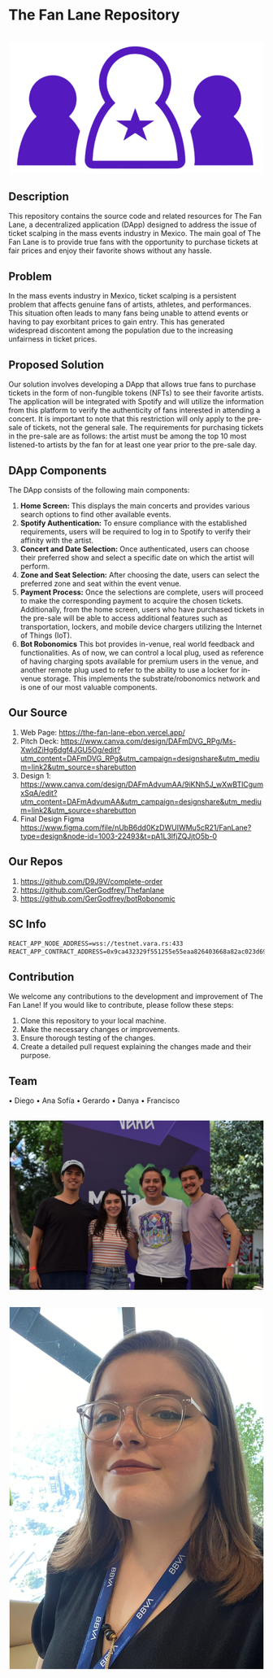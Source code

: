 # The Fan Lane Repository
<p align="center">
    <br>
    <img src="pages/img/logo_fanlane.png" width="500"/>
    <br>
<p>

## Description
This repository contains the source code and related resources for The Fan Lane, a decentralized application (DApp) designed to address the issue of ticket scalping in the mass events industry in Mexico. The main goal of The Fan Lane is to provide true fans with the opportunity to purchase tickets at fair prices and enjoy their favorite shows without any hassle.
## Problem
In the mass events industry in Mexico, ticket scalping is a persistent problem that affects genuine fans of artists, athletes, and performances. This situation often leads to many fans being unable to attend events or having to pay exorbitant prices to gain entry. This has generated widespread discontent among the population due to the increasing unfairness in ticket prices.
## Proposed Solution
Our solution involves developing a DApp that allows true fans to purchase tickets in the form of non-fungible tokens (NFTs) to see their favorite artists. The application will be integrated with Spotify and will utilize the information from this platform to verify the authenticity of fans interested in attending a concert. It is important to note that this restriction will only apply to the pre-sale of tickets, not the general sale. The requirements for purchasing tickets in the pre-sale are as follows: the artist must be among the top 10 most listened-to artists by the fan for at least one year prior to the pre-sale day.
## DApp Components
The DApp consists of the following main components:
1.	**Home Screen:** This displays the main concerts and provides various search options to find other available events.
2.	**Spotify Authentication:** To ensure compliance with the established requirements, users will be required to log in to Spotify to verify their affinity with the artist.
3.	**Concert and Date Selection:** Once authenticated, users can choose their preferred show and select a specific date on which the artist will perform.
4.	**Zone and Seat Selection:** After choosing the date, users can select the preferred zone and seat within the event venue.
5.	**Payment Process:** Once the selections are complete, users will proceed to make the corresponding payment to acquire the chosen tickets.
Additionally, from the home screen, users who have purchased tickets in the pre-sale will be able to access additional features such as transportation, lockers, and mobile device chargers utilizing the Internet of Things (IoT).
6. **Bot Robonomics** This bot provides in-venue, real world feedback and functionalities. As of now, we can control a local plug, used as reference of having charging spots available for premium users in the venue, and another remote plug used to refer to the ability to use a locker for in-venue storage. This implements the substrate/robonomics network and is one of our most valuable components.

## Our Source
1. Web Page: https://the-fan-lane-ebon.vercel.app/
2. Pitch Deck: https://www.canva.com/design/DAFmDVG_RPg/Ms-XwldZiHg6dgf4JGU5Og/edit?utm_content=DAFmDVG_RPg&utm_campaign=designshare&utm_medium=link2&utm_source=sharebutton
3. Design 1: https://www.canva.com/design/DAFmAdvumAA/9iKNh5J_wXwBTlCgumxSqA/edit?utm_content=DAFmAdvumAA&utm_campaign=designshare&utm_medium=link2&utm_source=sharebutton
4. Final Design Figma https://www.figma.com/file/nUbB6dd0KzDWUIWMu5cR21/FanLane?type=design&node-id=1003-22493&t=pA1L3lfjZQJjtO5b-0 

## Our Repos 
1. https://github.com/D9J9V/complete-order
2. https://github.com/GerGodfrey/Thefanlane
3. https://github.com/GerGodfrey/botRobonomic

## SC Info
    REACT_APP_NODE_ADDRESS=wss://testnet.vara.rs:433
    REACT_APP_CONTRACT_ADDRESS=0x9ca432329f551255e55eaa826403668a82ac023d690a51012fc478ab4453a8d2
## Contribution
We welcome any contributions to the development and improvement of The Fan Lane! If you would like to contribute, please follow these steps:
1.	Clone this repository to your local machine.
2.	Make the necessary changes or improvements.
3.	Ensure thorough testing of the changes.
4.	Create a detailed pull request explaining the changes made and their purpose.
## Team
•	Diego
•	Ana Sofía
•	Gerardo
•	Danya
•	Francisco
<p align="center">
    <br>
    <img src="pages/img/todos.jpeg" width="500"/>
    <br>
<p>

<p align="center">
    <br>
    <img src="pages/img/todos2.jpeg" width="500"/>
    <br>
<p>



   



